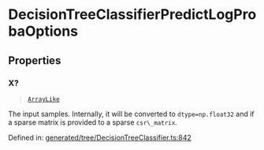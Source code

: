 # DecisionTreeClassifierPredictLogProbaOptions

## Properties

### X?

> [`ArrayLike`](../types/ArrayLike.md)

The input samples. Internally, it will be converted to `dtype=np.float32` and if a sparse matrix is provided to a sparse `csr\_matrix`.

Defined in:  [generated/tree/DecisionTreeClassifier.ts:842](https://github.com/transitive-bullshit/scikit-learn-ts/blob/122b3c0/packages/sklearn/src/generated/tree/DecisionTreeClassifier.ts#L842)

